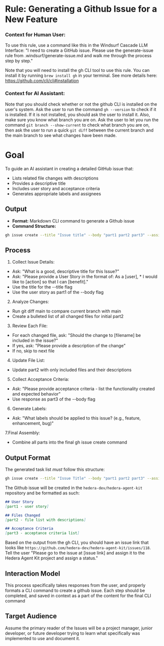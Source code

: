 # Rule: Generating a Github Issue for a New Feature
### Context for Human User: 
To use this rule, use a command like this in the Windsurf Cascade LLM Interface:
"I need to create a GitHub issue. Please use the generate-issue rule from .windsurf/generate-issue.md and walk me through the process step by step."

Note that you will need to install the gh CLI tool to use this rule. You can install it by running `brew install gh` in your terminal. See more details here: https://github.com/cli/cli#installation

### Context for AI Assistant: 
Note that you should check whether or not the github CLI is installed on the user's system. Ask the user to run the command `gh --version` to check if it is installed. If it is not installed, you should ask the user to install it. Also, make sure you know what branch you are on. Ask the user to let you run the command `git branch --show-current` to check what branch you are on, then ask the user to run a quick `git diff` between the current branch and the main branch to see what changes have been made.

# Goal
To guide an AI assistant in creating a detailed GitHub issue that:
- Lists related file changes with descriptions
- Provides a descriptive title
- Includes user story and acceptance criteria
- Generates appropriate labels and assignees

## Output

- **Format:** Markdown CLI command to generate a Github issue
- **Command Structure:** 
```bash
gh issue create --title "Issue title" --body "part1 part2 part3" --assignee @githubusername --label "label1,label2,label3" --project "Project Name" -R hedera-dev/hedera-agent-kit  
``` 

## Process
1. Collect Issue Details:
* Ask: "What is a good, descriptive title for this Issue?"
* Ask: "Please provide a User Story in the format of: As a [user], * I would like to [action] so that I can [benefit]."
* Use the title for the --title flag
* Use the user story as part1 of the --body flag


2. Analyze Changes:
* Run git diff main to compare current branch with main
* Create a bulleted list of all changed files for initial part2


3. Review Each File:

* For each changed file, ask: "Should the change to [filename] be included in the issue?"
* If yes, ask: "Please provide a description of the change"
* If no, skip to next file


4. Update File List:

* Update part2 with only included files and their descriptions


5. Collect Acceptance Criteria:

* Ask: "Please provide acceptance criteria - list the functionality created and expected behavior"
* Use response as part3 of the --body flag


6. Generate Labels:

* Ask: "What labels should be applied to this issue? (e.g., feature, enhancement, bug)"


7.Final Assembly:

* Combine all parts into the final gh issue create command


## Output Format

The generated task list _must_ follow this structure:

```bash
gh issue create --title "Issue Title" --body "part1 part2 part3" --assignee @githubusername --label "label1,label2,label3" -R hedera-dev/hedera-agent-kit
```
The Github issue will be created in the `hedera-dev/hedera-agent-kit` repository and be formatted as such:

```markdown 
## User Story
[part1 - user story]

## Files Changed
[part2 - file list with descriptions]

## Acceptance Criteria
[part3 - acceptance criteria list]
```
Based on the output from the gh CLI, you should have an issue link that looks like `https://github.com/hedera-dev/hedera-agent-kit/issues/118`. Tell the user "Please go to the issue at [issue link] and assign it to the Hedera Agent Kit project and assign a status."


## Interaction Model
This process specifically takes responses from the user, and properly formats a CLI command to create a github issue. Each step should be completed, and saved in context as a part of the content for the final CLI command

## Target Audience

Assume the primary reader of the Issues will be a project manager, junior developer, or future developer trying to learn what specifically was implemented to use and document it.
